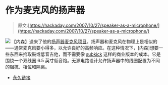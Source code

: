 # 作为麦克风的扬声器

> 原文:[https://hackaday.com/2007/10/27/speaker-as-a-microphone/](https://hackaday.com/2007/10/27/speaker-as-a-microphone/)

![](../Images/92f34a6cdbff60abbc2f62c8b7ec0a9e.png)
【内森】送来了他的[扬声器麦克风项目](http://www.instructables.com/id/SPKR-MiK--How-to-make-a-microphone-from-a-speaker/)。扬声器和麦克风在物理上是相似的——通常麦克风要小得多，以允许良好的高频响应。在这种情况下，[内森]想要一些东西来拾取鼓或低音吉他，而不需要像 [subkick](http://www.yamaha.com/yamahavgn/CDA/ContentDetail/ModelSeriesDetail/0,,CNTID%25253D25075%252526CTID%25253D217200,00.html) 这样的商业版本的成本。它是围绕一个双线圈 6.5 英寸低音炮。无源电路设计允许扬声器中的线圈配置为不同的阻抗、相位和隔离。

*   [永久链接](http://www.instructables.com/id/SPKR-MiK--How-to-make-a-microphone-from-a-speaker/)